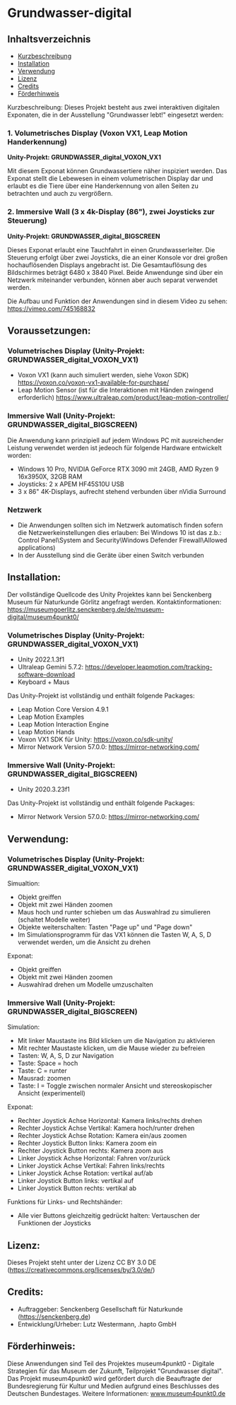 # Grundwasser-digital

## Inhaltsverzeichnis
* [Kurzbeschreibung](#Kurzbeschreibung)
* [Installation](#Installation)
* [Verwendung](#Verwendung)
* [Lizenz](#Lizenz)
* [Credits](#Credits)
* [Förderhinweis](#Förderhinweis)



Kurzbeschreibung: Dieses Projekt besteht aus zwei interaktiven digitalen Exponaten, die in der Ausstellung "Grundwasser lebt!" eingesetzt werden:

### 1. Volumetrisches Display (Voxon VX1, Leap Motion Handerkennung)
**Unity-Projekt: GRUNDWASSER_digital_VOXON_VX1**

Mit diesem Exponat können Grundwassertiere näher inspiziert werden. Das Exponat stellt die Lebewesen in einem volumetrischen Display dar und erlaubt es die Tiere über eine Handerkennung von allen Seiten zu betrachten und auch zu vergrößern.

### 2. Immersive Wall (3 x 4k-Display (86"), zwei Joysticks zur Steuerung)
**Unity-Projekt: GRUNDWASSER_digital_BIGSCREEN**

Dieses Exponat erlaubt eine Tauchfahrt in einen Grundwasserleiter. Die Steuerung erfolgt über zwei Joysticks, die an einer Konsole vor drei großen hochauflösenden Displays angebracht ist. Die Gesamtauflösung des Bildschirmes beträgt 6480 x 3840 Pixel. Beide Anwendunge sind über ein Netzwerk miteinander verbunden, können aber auch separat verwendet werden.

Die Aufbau und Funktion der Anwendungen sind in diesem Video zu sehen:
https://vimeo.com/745168832

## Voraussetzungen:

### Volumetrisches Display (Unity-Projekt: GRUNDWASSER_digital_VOXON_VX1)

- Voxon VX1 (kann auch simuliert werden, siehe Voxon SDK)
https://voxon.co/voxon-vx1-available-for-purchase/
- Leap Motion Sensor (ist für die Interaktionen mit Händen zwingend erforderlich)
https://www.ultraleap.com/product/leap-motion-controller/

### Immersive Wall (Unity-Projekt: GRUNDWASSER_digital_BIGSCREEN)

Die Anwendung kann prinzipiell auf jedem Windows PC mit ausreichender Leistung verwendet werden ist jedeoch für folgende Hardware entwickelt worden:

- Windows 10 Pro, NVIDIA GeForce RTX 3090 mit 24GB, AMD Ryzen 9 16x3950X, 32GB RAM
- Joysticks: 2 x APEM HF45S10U USB
- 3 x 86" 4K-Displays, aufrecht stehend verbunden über nVidia Surround

### Netzwerk

- Die Anwendungen sollten sich im Netzwerk automatisch finden sofern die Netzwerkeinstellungen dies erlauben:
Bei Windows 10 ist das z.b.: Control Panel\System and Security\Windows Defender Firewall\Allowed applications)
- In der Ausstellung sind die Geräte über einen Switch verbunden

## Installation:

Der vollständige Quellcode des Unity Projektes kann bei Senckenberg Museum für Naturkunde Görlitz angefragt werden.
Kontaktinformationen: https://museumgoerlitz.senckenberg.de/de/museum-digital/museum4punkt0/

### Volumetrisches Display (Unity-Projekt: GRUNDWASSER_digital_VOXON_VX1)

- Unity 2022.1.3f1
- Ultraleap Gemini 5.7.2: https://developer.leapmotion.com/tracking-software-download
- Keyboard + Maus

Das Unity-Projekt ist vollständig und enthält folgende Packages:

- Leap Motion Core Version 4.9.1
- Leap Motion Examples
- Leap Motion Interaction Engine
- Leap Motion Hands
- Voxon VX1 SDK für Unity: https://voxon.co/sdk-unity/
- Mirror Network Version 57.0.0: https://mirror-networking.com/

### Immersive Wall (Unity-Projekt: GRUNDWASSER_digital_BIGSCREEN)

- Unity 2020.3.23f1

Das Unity-Projekt ist vollständig und enthält folgende Packages:
- Mirror Network Version 57.0.0: https://mirror-networking.com/

## Verwendung:

### Volumetrisches Display (Unity-Projekt: GRUNDWASSER_digital_VOXON_VX1)

Simualtion:
- Objekt greiffen
- Objekt mit zwei Händen zoomen
- Maus hoch und runter schieben um das Auswahlrad zu simulieren (schaltet Modelle weiter)
- Objekte weiterschalten: Tasten "Page up" und "Page down"
- Im Simulationsprogramm für das VX1 können die Tasten W, A, S, D verwendet werden, um die Ansicht zu drehen

Exponat:
- Objekt greiffen
- Objekt mit zwei Händen zoomen
- Auswahlrad drehen um Modelle umzuschalten

### Immersive Wall (Unity-Projekt: GRUNDWASSER_digital_BIGSCREEN)

Simulation: 
- Mit linker Maustaste ins Bild klicken um die Navigation zu aktivieren
- Mit rechter Maustaste klicken, um die Mause wieder zu befreien
- Tasten: W, A, S, D zur Navigation
- Taste: Space = hoch
- Taste: C = runter
- Mausrad: zoomen
- Taste: I = Toggle zwischen normaler Ansicht und stereoskopischer Ansicht (experimentell)

Exponat: 
- Rechter Joystick Achse Horizontal: Kamera links/rechts drehen
- Rechter Joystick Achse Vertikal: Kamera hoch/runter drehen
- Rechter Joystick Achse Rotation: Kamera ein/aus zoomen
- Rechter Joystick Button links: Kamera zoom ein
- Rechter Joystick Button rechts: Kamera zoom aus
- Linker Joystick Achse Horizontal: Fahren vor/zurück
- Linker Joystick Achse Vertikal: Fahren links/rechts
- Linker Joystick Achse Rotation: vertikal auf/ab
- Linker Joystick Button links: vertikal auf
- Linker Joystick Button rechts: vertikal ab

Funktions für Links- und Rechtshänder:
- Alle vier Buttons gleichzeitig gedrückt halten: Vertauschen der Funktionen der Joysticks

## Lizenz:

Dieses Projekt steht unter der Lizenz CC BY 3.0 DE (https://creativecommons.org/licenses/by/3.0/de/)

## Credits:

- Auftraggeber: Senckenberg Gesellschaft für Naturkunde (https://senckenberg.de)
- Entwicklung/Urheber: Lutz Westermann, .hapto GmbH

## Förderhinweis:

Diese Anwendungen sind Teil des Projektes museum4punkt0 - Digitale Strategien für das Museum der Zukunft, Teilprojekt "Grundwasser digital". Das Projekt museum4punkt0 wird gefördert durch die Beauftragte der Bundesregierung für Kultur und Medien aufgrund eines Beschlusses des Deutschen Bundestages.
Weitere Informationen: www.museum4punkt0.de
